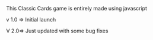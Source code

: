This Classic Cards game is entirely made using javascript

v 1.0 => Initial launch

V 2.0=> Just updated with some bug fixes
